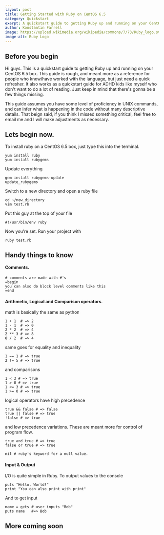 ```yaml
---
layout: post
title: Getting Started with Ruby on CentOS 6.5
category: Quickstart
exerpt: A quickstart guide to getting Ruby up and running on your CentOS 6.5 box.
author: Konstantin Farrell
image: https://upload.wikimedia.org/wikipedia/commons/7/73/Ruby_logo.svg
image-alt: Ruby Logo
---
```


## Before you begin

Hi guys. This is a quickstart guide to getting Ruby up and running on your CentOS 6.5 box. This guide is rough, and meant more as a reference for people who know/have worked with the language, but just need a quick refresher. It also works as a quickstart guide for ADHD kids like myself who don't want to do a lot of reading. Just keep in mind that there's gonna be a few things missing.

This guide assumes you have some level of proficiency in UNIX commands, and can infer what is happening in the code without many descriptive details. That beign said, if you think I missed something critical, feel free to email me and I will make adjustments as necessary.

## Lets begin now.

To install ruby on a CentOS 6.5 box, just type this into the terminal.

    yum install ruby
    yum install rubygems
    
Update everything

    gem install rubygems-update
    update_rubygems
    
Switch to a new directory and open a ruby file

    cd ~/new_directory
    vim test.rb
    
Put this guy at the top of your file

    #!/usr/bin/env ruby
    
Now you're set. Run your project with

    ruby test.rb
    
## Handy things to know

#### Comments.

    # comments are made with #'s
    =begin
    you can also do block level comments like this
    =end
    
#### Arithmetic, Logical and Comparison operators.

math is basically the same as python

    1 + 1  # => 2 
    1 - 1  # => 0
    2 * 2  # => 4
    2 ** 3 # => 8
    8 / 2  # => 4
    
same goes for equality and inequality

    1 == 1 # => true
    2 != 5 # => true
    
and comparisons

    1 < 3 # => true
    1 > 0 # => true
    1 <= 3 # => true
    1 >= 0 # => true
    
logical operators have high precedence

    true && false # => false
    true || false # => true
    !false # => true
    
and low precedence variations. These are meant more for control of program flow.

    true and true # => true
    false or true # => true
    
    nil # ruby's keyword for a null value.
   
#### Input & Output

I/O is quite simple in Ruby. To output values to the console

    puts "Hello, World!"
    print "You can also print with print"

And to get input

    name = gets # user inputs "Bob"
    puts name   #=> Bob

## More coming soon
